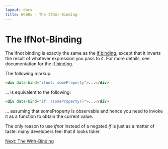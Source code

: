 ```yaml
---
layout: docs
title: WebRx - The IfNot-Binding
---
```

# The IfNot-Binding

The ifnot binding is exactly the same as the [if binding](/docs/if-binding.html#start), except that it inverts the result of whatever expression you pass to it. For more details, see documentation for the [if binding](/docs/if-binding.html#start).

The following markup:

```html
<div data-bind="ifnot: someProperty">...</div>
```

… is equivalent to the following:

```html
<div data-bind="if: !someProperty()">...</div>
```

… assuming that someProperty is observable and hence you need to invoke it as a function to obtain the current value.

The only reason to use *ifnot* instead of a negated *if* is just as a matter of taste: many developers feel that it looks tidier.

<a class="next-topic" href="/docs/with-binding.html#start">Next: The With-Binding</a>
